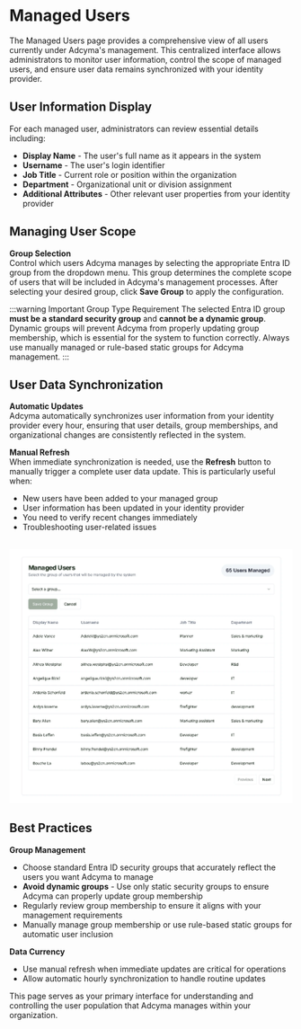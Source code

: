 # Managed Users

The Managed Users page provides a comprehensive view of all users currently under Adcyma's management. This centralized interface allows administrators to monitor user information, control the scope of managed users, and ensure user data remains synchronized with your identity provider.

## User Information Display

For each managed user, administrators can review essential details including:

- **Display Name** - The user's full name as it appears in the system
- **Username** - The user's login identifier
- **Job Title** - Current role or position within the organization
- **Department** - Organizational unit or division assignment
- **Additional Attributes** - Other relevant user properties from your identity provider

## Managing User Scope

**Group Selection**  
Control which users Adcyma manages by selecting the appropriate Entra ID group from the dropdown menu. This group determines the complete scope of users that will be included in Adcyma's management processes. After selecting your desired group, click **Save Group** to apply the configuration.

:::warning Important Group Type Requirement
The selected Entra ID group **must be a standard security group** and **cannot be a dynamic group**. Dynamic groups will prevent Adcyma from properly updating group membership, which is essential for the system to function correctly. Always use manually managed or rule-based static groups for Adcyma management.
:::

## User Data Synchronization

**Automatic Updates**  
Adcyma automatically synchronizes user information from your identity provider every hour, ensuring that user details, group memberships, and organizational changes are consistently reflected in the system.

**Manual Refresh**  
When immediate synchronization is needed, use the **Refresh** button to manually trigger a complete user data update. This is particularly useful when:
- New users have been added to your managed group
- User information has been updated in your identity provider
- You need to verify recent changes immediately
- Troubleshooting user-related issues

<br/>
<img src="/img/ManagedUsers.webp" style={{ maxWidth: '1400px', height: 'auto', border: '2px solid black', borderRadius: '5px' }} />

## Best Practices

**Group Management**  
- Choose standard Entra ID security groups that accurately reflect the users you want Adcyma to manage
- **Avoid dynamic groups** - Use only static security groups to ensure Adcyma can properly update group membership
- Regularly review group membership to ensure it aligns with your management requirements
- Manually manage group membership or use rule-based static groups for automatic user inclusion

**Data Currency**  
- Use manual refresh when immediate updates are critical for operations
- Allow automatic hourly synchronization to handle routine updates

This page serves as your primary interface for understanding and controlling the user population that Adcyma manages within your organization.